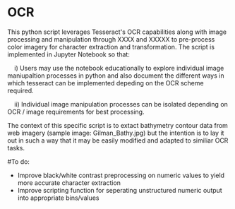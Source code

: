 # OCR
This python script leverages Tesseract's OCR capabilities along with image processing and manipulation through XXXX and XXXXX to pre-process color imagery for character extraction and transformation. The script is implemented in Jupyter Notebook so that:

&nbsp;&nbsp;&nbsp;&nbsp;i) Users may use the notebook educationally to explore individual image maniupaltion processes in python and also document the different ways in which tesseract can be implemented depeding on the OCR scheme required.

&nbsp;&nbsp;&nbsp;&nbsp;ii) Individual image manipulation processes can be isolated depending on OCR / image requirements for best processing.

The context of this specific script is to extact bathymetry contour data from web imagery (sample image: Gilman_Bathy.jpg) but the intention is to lay it out in such a way that it may be easily modified and adapted to similiar OCR tasks.

#To do:
- Improve black/white contrast preprocessing on numeric values to yield more accurate character extraction
- Improve scripting function for seperating unstructured numeric output into appropriate bins/values
